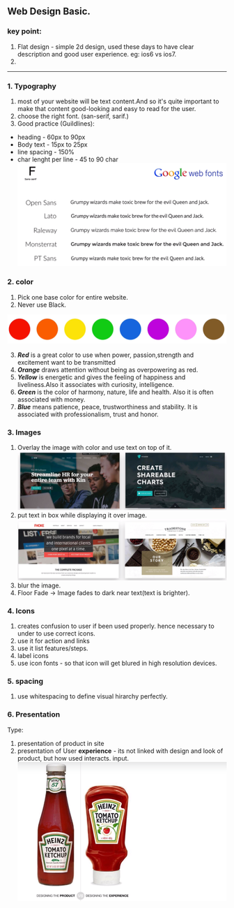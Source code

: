 ## Web Design Basic.

### key point:
1. Flat design - simple 2d design, used these days to have clear description and good user experience. eg: ios6 vs ios7.
2. 

***
### 1. Typography
1. most of your website will be text content.And so it's quite important to make that content good-looking and easy to read for the user.
2. choose the right font. (san-serif, sarif.)
3. Good practice (Guildlines):
- heading - 60px to 90px
- Body text - 15px to 25px
- line spacing - 150%
- char lenght per line - 45 to 90 char
![](assets/assets-01/font-1.PNG)

### 2. color
1. Pick one base color for entire website.
2. Never use Black.

![](assets/assets-01/col-1.PNG)

3. _**Red**_ is a great color to use when power, passion,strength and excitement want to be transmitted
4. _**Orange**_ draws attention without being as overpowering as red.
5. _**Yellow**_ is energetic and gives the feeling of happiness and liveliness.Also it associates with curiosity, intelligence.
6. _**Green**_ is the color of harmony, nature, life and health. Also it is often associated with money.
7. _**Blue**_ means patience, peace, trustworthiness and stability. It is associated with professionalism, trust and honor.

### 3. Images
1. Overlay the image with color and use text on top of it.
![](assets/assets-01/img-1.PNG)
2. put text in box while displaying it over image.
![](assets/assets-01/img-2.PNG)
3. blur the image.
4. Floor Fade -> Image fades to dark near text(text is brighter).

### 4. Icons
1. creates confusion to user if been used properly. hence necessary to under to use correct icons.
2. use it for action and links
3. use it list features/steps.
4. label icons
5. use  icon fonts - so that icon will get blured in high resolution devices.

### 5. spacing
1. use whitespacing to define visual hirarchy perfectly.

### 6. Presentation 

Type:
1. presentation of product in site
2. presentation of User **experience** - its not linked with design and look of product, but how used interacts. input.
![](assets/assets-01/wd-1.PNG)





